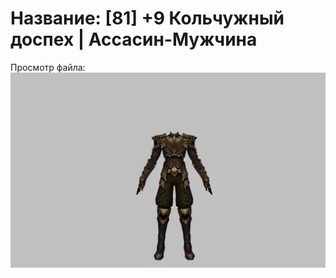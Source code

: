 # Название: [81] +9 Кольчужный доспех | Ассасин-Мужчина

Просмотр файла:
![p060005.png](p060005.png)
